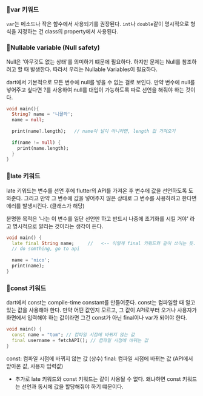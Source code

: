 ### 🤞var 키워드
`var`는 메소드나 작은 함수에서 사용되기를 권장된다.
`int`나 `double`같이 명시적으로 형식을 지정하는 건 class의 property에서 사용된다.

### 🤞Nullable variable (Null safety)
Null은 '아무것도 없는 상태'를 의미하기 떄문에 필요하다.
하지만 문제는 Null를 참조하려고 할 때 발생한다.
따라서 우리는 Nullable Variables이 필요하다.

dart에서 기본적으로 모든 변수에 null를 넣을 수 없는 걸로 보인다. 
만약 변수에 null를 넣어주고 싶다면 ?를 사용하여 null를 대입이 가능하도록 따로 선언을 해줘야 하는 것이다.

```dart
void main(){
  String? name = '니꼴라';
  name = null;
  
  print(name?.length);   // name이 널이 아니라면, length 값 가져오기
  
  if(name != null) {
    print(name.length);
  }
}
```

### 🤞late 키워드
late 키워드는 변수를 선언 후에 flutter의 API를 가져온 후 변수에 값을 선언하도록 도와준다. 그리고 만약 그 변수에 값을 넣어주지 않은 상태로 그 변수를 사용하려고 한다면 에러를 발생시킨다. (클래스가 해당)

분명한 목적은 '나는 이 변수를 일단 선언만 하고 반드시 나중에 초기화를 시킬 거야' 라고 명시적으로 알리는 것이라는 생각이 든다.

```dart
void main() {
  late final String name;     //   <-- 이렇게 final 키워드와 같이 쓰이는 듯.
  // do somthing, go to api
  
  name = 'nico';  
  print(name);
}
```

### 🤞const 키워드
dart에서 const는 compile-time constant를 만들어준다.
const는 컴파일할 때 알고 있는 값을 사용해야 한다.
만약 어떤 값인지 모르고, 그 값이 API로부터 오거나 사용자가 화면에서 입력해야 하는 값이라면 그건 const가 아닌 final이나 var가 되어야 한다.

```dart
void main() {
  const name = "tom"; // 컴파일 시점에 바뀌지 않는 값
  final username = fetchAPI(); // 컴파일 시점에 바뀌는 값
}
```
const: 컴파일 시점에 바뀌지 않는 값 (상수)
final: 컴파일 시점에 바뀌는 값 (API에서 받아온 값, 사용자 입력값)

+ 추가로 late 키워드와 const 키워드는 같이 사용될 수 없다.
왜냐하면 const 키워드는 선언과 동시에 값을 할당해줘야 하기 떄문이다.
